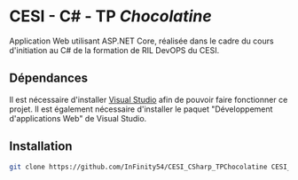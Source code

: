 # CESI - C# - TP _Chocolatine_

Application Web utilisant ASP.NET Core, réalisée dans le cadre du cours d'initiation au C# de la formation de RIL DevOPS du CESI.

## Dépendances

Il est nécessaire d'installer [Visual Studio](https://visualstudio.microsoft.com/fr) afin de pouvoir faire fonctionner ce projet. Il est également nécessaire d'installer le paquet "Développement d'applications Web" de Visual Studio.

## Installation

```bash
git clone https://github.com/InFinity54/CESI_CSharp_TPChocolatine CESI_CSharp_TPChocolatine
```